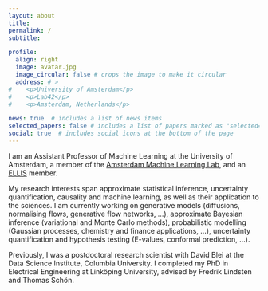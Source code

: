 ```yaml
---
layout: about
title: 
permalink: /
subtitle: 	

profile:
  align: right
  image: avatar.jpg
  image_circular: false # crops the image to make it circular
  address: # >
#    <p>University of Amsterdam</p>
#    <p>Lab42</p>
#    <p>Amsterdam, Netherlands</p>

news: true  # includes a list of news items
selected_papers: false # includes a list of papers marked as "selected={true}"
social: true  # includes social icons at the bottom of the page
---
```


I am an Assistant Professor of Machine Learning at the University of Amsterdam, a member of the [Amsterdam Machine Learning Lab](https://amlab.science.uva.nl/), and an [ELLIS](https://ellis.eu/) member.

My research interests span approximate statistical inference, uncertainty quantification, causality and machine learning, as well as their application to the sciences. I am currently working on generative models (diffusions, normalising flows, generative flow networks, ...), approximate Bayesian inference (variational and Monte Carlo methods), probabilistic modelling (Gaussian processes, chemistry and finance applications, ...), uncertainty quantification and hypothesis testing (E-values, conformal prediction, ...).

Previously, I was a postdoctoral research scientist with David Blei at the Data Science Institute, Columbia University. I completed my PhD in Electrical Engineering at Linköping University, advised by Fredrik Lindsten and Thomas Schön.

